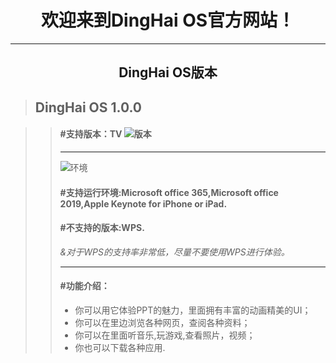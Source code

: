 # <center>欢迎来到DingHai OS官方网站！</center>

-------------------------------------

## <center>DingHai OS版本</center>

> ## DingHai OS 1.0.0
>

> > #### **#支持版本**：TV ![版本](dinghaios.github.io/支持版本图标.jpg)
> >
> > --------------------------------------
> >
> > ![环境](dinghaios.github.io/运行环境图标.jpg)
> > #### **#支持运行环境**:Microsoft office 365,Microsoft office 2019,Apple Keynote for iPhone or iPad.
> >
> > #### **#不支持的版本**:WPS.
> >
> > *&对于WPS的支持率非常低，尽量不要使用WPS进行体验。*
> >
> > ----------------------------------------
> >
> > #### **#功能介绍**：
> >
> > * 你可以用它体验PPT的魅力，里面拥有丰富的动画精美的UI；
> > * 你可以在里边浏览各种网页，查阅各种资料；
> > * 你可以在里面听音乐,玩游戏,查看照片，视频；
> > * 你也可以下载各种应用.



